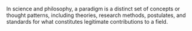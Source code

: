 In science and philosophy, a paradigm is a distinct set of concepts or thought patterns, including theories, research methods, postulates, and standards for what constitutes legitimate contributions to a field.